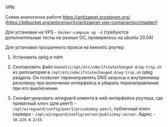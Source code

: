 VPN

Схема аналогична работе https://antizapret.prostovpn.org/ (https://bitbucket.org/anticensority/antizapret-vpn-container/src/master/)

Для установки на VPS - `docker-compuse up -d` (требуются дополнительные тесты на разных ОС, проверялось на ubuntu 20.04)

Для установки прозрачного прокси на keenetic роутер:

1. Установить opkg и ndm

2. Скопировать файл `keenetic/opt/etc/ndm/ifstatechanged.d/wg-trsp.sh` из репозитория в `/opt/etc/ndm/ifstatechanged.d/wg-trsp.sh` opkg раздела. Он позволит перенаправлять DNS запросы к внутреннему резолверу при включении интерфейса и убирать перенаправление при его выключении.

3. Сконфигурировать wireguard клиента в web интерфейсе роутера, где приватный ключ (для peer1) - `/opt/wireguard/config/peer1/privatekey-peer1`, публичный ключ сервера - `/opt/wireguard/config/server/publickey-server`. Адрес - `10.224.0.2/15`.

